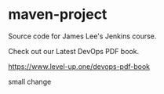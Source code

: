 # maven-project
Source code for James Lee's Jenkins course.

Check out our Latest DevOps PDF book.

https://www.level-up.one/devops-pdf-book

small change
